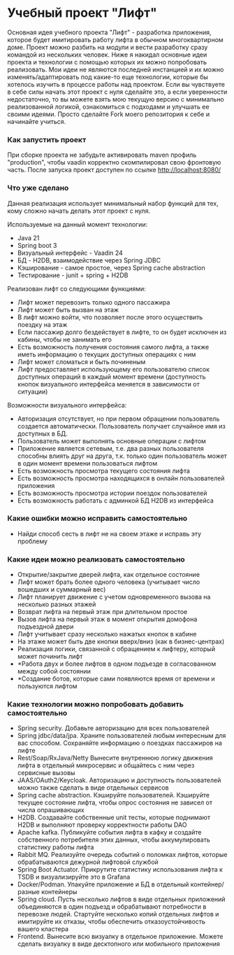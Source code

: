 # Учебный проект "Лифт"

Основная идея учебного проекта "Лифт" - разработка приложения, которое будет имитировать работу лифта в обычном многоквартирном доме. 
Проект можно разбить на модули и вести разработку сразу командой из нескольких человек. 
Ниже я накидал основные идеи проекта и технологии с помощью которых их можно попробовать реализовать. 
Мои идеи не являются последней инстанцией и их можно изменять/адаптировать под какие-то еще технологии, которые бы хотелось изучить в процессе работы над проектом. 
Если вы чувствуете в себе силы начать этот проект с нуля сделайте это, а если уверенности недостаточно, то вы можете взять мою текущую версию с минимально реализованной логикой, ознакомиться с подходами и улучшать ее своими идеями. 
Просто сделайте Fork моего репозитория к себе и начинайте учиться.

### Как запустить проект
При сборке проекта не забудьте активировать maven профиль "production", чтобы vaadin корректно скомпилировал свою фронтовую часть. После запуска проект доступен по ссылке [http://localhost:8080/](http://localhost:8080/)

### Что уже сделано
Данная реализация использует минимальный набор функций для тех, кому сложно начать делать этот проект с нуля.

Используемые на данный момент технологии:
* Java 21
* Spring boot 3
* Визуальный интерфейс - Vaadin 24
* БД - H2DB, взаимодействие через Spring JDBC
* Кэширование - самое простое, через Spring cache abstraction
* Тестирование - junit + spring + H2DB

Реализован лифт со следующими функциями:

* Лифт может перевозить только одного пассажира
* Лифт может быть вызван на этаж
* В лифт можно войти, что позволяет после этого осуществить поездку на этаж
* Если пассажир долго бездействует в лифте, то он будет исключен из кабины, чтобы не занимать его
* Есть возможность получения состояния самого лифта, а также иметь информацию о текущих доступных операциях с ним
* Лифт может сломаться и быть починеным
* Лифт предоставляет использующему его пользователю список доступных операций в каждый момент времени (доступность кнопок визуального интерфейса меняется в зависимости от ситуации)

Возможности визуального интерфейса:
* Авторизация отсутствует, но при первом обращении пользователь создается автоматически. Пользователь получает случайное имя из доступных в БД.
* Пользователь может выполнять основные операции с лифтом
* Приложение является сетевым, т.е. два разных пользователя способны влиять друг на друга, т.к. только один пользователь может в один момент времени пользоваться лифтом
* Есть возможность просмотра текущего состояния лифта
* Есть возможность просмотра находящихся в онлайн пользователей приложения
* Есть возможность просмотра истории поездок пользователей
* Есть возможность работать с админкой БД H2DB из интерфейса

### Какие ошибки можно исправить самостоятельно

* Найди способ сесть в лифт не на своем этаже и исправь эту проблему

### Какие идеи можно реализовать самостоятельно

* Открытие/закрытие дверей лифта, как отдельное состояние
* Лифт может брать более одного человека (учитывает число вошедших и суммарный вес)
* Лифт планирует движение с учетом одновременного вызова на несколько разных этажей
* Возврат лифта на первый этаж при длительном простое
* Вызов лифта на первый этаж в момент открытия домофона подъездной двери
* Лифт учитывает сразу несколько нажатых кнопок в кабине
* На этаже может быть две кнопки вверх/вниз (как в бизнес-центрах)
* Реализация логики, связанной с обращением к лифтеру, который может починить лифт
* *Работа двух и более лифтов в одном подъезде в согласованном между собой состоянии
* *Создание ботов, которые сами появляются время от времени и пользуются лифтом

### Какие технологии можно попробовать добавить самостоятельно

 * Spring security. Добавьте авторизацию для всех пользователей
 * Spring jdbc/data/jpa. Храните пользователей любым интересным для вас способом. Сохраняйте информацию о поездках пассажиров на лифте
 * Rest/Soap/RxJava/Netty Вынесите внутреннюю логику движения лифта в отдельный микросервис и общайтесь с ним через сервисные вызовы
 * JAAS/OAuth2/Keycloak. Авторизацию и доступность пользователей можно также сделать в виде отдельных сервисов
 * Spring cache abstraction. Кэшируйте пользователей. Кэшируйте текущее состояние лифта, чтобы опрос состояния не зависел от числа опрашивающих
 * H2DB. Создавайте собственные unit тесты, которые поднимают H2DB и выполняют проверку корректности работы DAO
 * Apache kafka. Публикуйте события лифта в кафку и создайте собственного потребителя этих данных, чтобы аккумулировать статистику работы лифта
 * Rabbit MQ. Реализуйте очередь событий о поломках лифтов, которые обрабатываются дежурной лифтовой службой
 * Spring Boot Actuator. Прикрутите статистику использования лифта к TSDB и визуализируйте это в Grafana
 * Docker/Podman. Упакуйте приложение и БД в отдельный контейнер/разные контейнеры
 * Spring cloud. Пусть несколько лифтов в виде отдельных приложений объединяются в один подъезд и обрабатывают потребности в перевозке людей. Стартуйте несколько копий отдельных лифтов и имитируйте их отказы, чтобы обеспечить отказоустойчивость вашего кластера
 * Frontend. Вынесите всю визуалку в отдельное приложение. Можете сделать визуалку в виде десктопного или мобильного приложения
